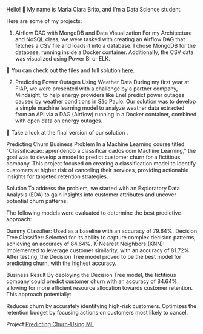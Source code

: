 Hello! 👋
My name is Maria Clara Brito, and I'm a Data Science student.

Here are some of my projects:

1. Airflow DAG with MongoDB and Data Visualization
For my Architecture and NoSQL class, we were tasked with creating an Airflow DAG that fetches a CSV file and loads it into a database. I chose MongoDB for the database, running inside a Docker container. Additionally, the CSV data was visualized using Power BI or ELK.

📁 You can check out the files and full solution [here](https://github.com/MARIACLARACFBRITO/airflow_docker).

2. Predicting Power Outages Using Weather Data
During my first year at FIAP, we were presented with a challenge by a partner company, Mindsight, to help energy providers like Enel predict power outages caused by weather conditions in São Paulo. Our solution was to develop a simple machine learning model to analyze weather data extracted from an API via a DAG (Airflow) running in a Docker container, combined with open data on energy outages.

📁 Take a look at the final version of our solution .

Predicting Churn
Business Problem
In a Machine Learning course titled "Classificação: aprendendo a classificar dados com Machine Learning," the goal was to develop a model to predict customer churn for a fictitious company. This project focused on creating a classification model to identify customers at higher risk of canceling their services, providing actionable insights for targeted retention strategies.

Solution
To address the problem, we started with an Exploratory Data Analysis (EDA) to gain insights into customer attributes and uncover potential churn patterns.

The following models were evaluated to determine the best predictive approach:

Dummy Classifier: Used as a baseline with an accuracy of 79.64%.
Decision Tree Classifier: Selected for its ability to capture complex decision patterns, achieving an accuracy of 84.64%.
K-Nearest Neighbors (KNN): Implemented to leverage customer similarity, with an accuracy of 81.72%.
After testing, the Decision Tree model proved to be the best model for predicting churn, with the highest accuracy.

Business Result
By deploying the Decision Tree model, the fictitious company could predict customer churn with an accuracy of 84.64%, allowing for more efficient resource allocation towards customer retention. This approach potentially:

Reduces churn by accurately identifying high-risk customers.
Optimizes the retention budget by focusing actions on customers most likely to cancel.

Project:[Predicting Churn-Using ML](https://github.com/MARIACLARACFBRITO/)
